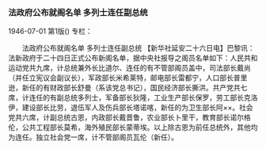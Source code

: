 ### 法政府公布就阁名单  多列士连任副总统

1946-07-01
第1版()
专栏：

　　法政府公布就阁名单
    多列士连任副总统
    【新华社延安二十六日电】巴黎讯：法新政府于二十四日正式公布新阁名单，据中央社报导之阁员名单如下：人民共和运动党共九席，计总统兼外长比道尔、连任的有不管部阁员盖中，司法部长戴尚（并任立宪议会副议长），军政部长米希莱特，邮电部长雷都宁，人口部长普里逊，新任的有财政部长舒曼（系该党总书记），国民经济部长撕洪。共产党共七席，计连任的有副总统多列士，军备部长狄隆，工业生产部长保罗，劳工部长克洛伊，建设部长比劳，退伍军人及伤兵部长塔诺喀，新任的为卫生部长阿××。社会党共六席，计副总统古恩，内政部长戴晋鲁，农业部长卜里干，教育部长诺尔格伦，公共工程部长莫希，海外殖民部长蒙蒂埃。以上除古恩为前任总统外，其他均为连任。独立社会党一席，计不管部阁员瓦伦（新任）。

